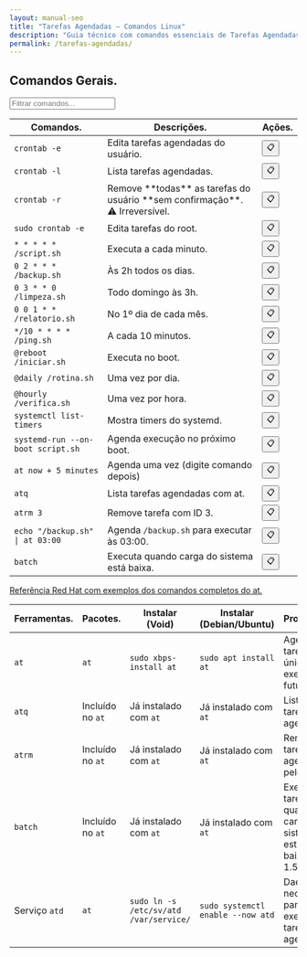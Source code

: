 ```yaml
---
layout: manual-seo
title: "Tarefas Agendadas — Comandos Linux"
description: "Guia técnico com comandos essenciais de Tarefas Agendadas. Copie, cole e use direto no terminal. Organizado por tarefas agendadas."
permalink: /tarefas-agendadas/
---
```


<section>



<h2>Comandos Gerais.</h2>

<input type="text" oninput="filtrarLinhas(this.value)" placeholder="Filtrar comandos...">
<script>
function filtrarLinhas(termo) {
  const linhas = document.querySelectorAll('tbody tr');
  linhas.forEach(linha => {
    linha.style.display = linha.textContent.toLowerCase().includes(termo.toLowerCase()) ? '' : 'none';
  });
}
</script>


<div class="table-container">
<table class="evergreen-table">
  <thead>
    <tr>
      <th>Comandos.</th>
      <th>Descrições.</th>
      <th>Ações.</th>
    </tr>
  </thead>
  <tbody>
    <tr>
      <td data-label="Comando"><code>crontab -e</code></td>
      <td data-label="Descrição">Edita tarefas agendadas do usuário.</td>
      <td data-label="Ação"><button class="copy-btn" data-command="crontab -e">📋</button></td>
    </tr>
    <tr>
      <td data-label="Comando"><code>crontab -l</code></td>
      <td data-label="Descrição">Lista tarefas agendadas.</td>
      <td data-label="Ação"><button class="copy-btn" data-command="crontab -l">📋</button></td>
    </tr>
    <tr>
  <td data-label="Comando"><code>crontab -r</code></td>
  <td data-label="Descrição">Remove **todas** as tarefas do usuário **sem confirmação**. ⚠️ Irreversível.</td>
  <td data-label="Ação"><button class="copy-btn" data-command="crontab -r">📋</button></td>
</tr>
    <tr>
      <td data-label="Comando"><code>sudo crontab -e</code></td>
      <td data-label="Descrição">Edita tarefas do root.</td>
      <td data-label="Ação"><button class="copy-btn" data-command="sudo crontab -e">📋</button></td>
    </tr>
    <tr>
      <td data-label="Comando"><code>* * * * * /script.sh</code></td>
      <td data-label="Descrição">Executa a cada minuto.</td>
      <td data-label="Ação"><button class="copy-btn" data-command="* * * * * /script.sh">📋</button></td>
    </tr>
    <tr>
      <td data-label="Comando"><code>0 2 * * * /backup.sh</code></td>
      <td data-label="Descrição">Às 2h todos os dias.</td>
      <td data-label="Ação"><button class="copy-btn" data-command="0 2 * * * /backup.sh">📋</button></td>
    </tr>
    <tr>
      <td data-label="Comando"><code>0 3 * * 0 /limpeza.sh</code></td>
      <td data-label="Descrição">Todo domingo às 3h.</td>
      <td data-label="Ação"><button class="copy-btn" data-command="0 3 * * 0 /limpeza.sh">📋</button></td>
    </tr>
    <tr>
      <td data-label="Comando"><code>0 0 1 * * /relatorio.sh</code></td>
      <td data-label="Descrição">No 1º dia de cada mês.</td>
      <td data-label="Ação"><button class="copy-btn" data-command="0 0 1 * * /relatorio.sh">📋</button></td>
    </tr>
    <tr>
      <td data-label="Comando"><code>*/10 * * * * /ping.sh</code></td>
      <td data-label="Descrição">A cada 10 minutos.</td>
      <td data-label="Ação"><button class="copy-btn" data-command="*/10 * * * * /ping.sh">📋</button></td>
    </tr>
    <tr>
      <td data-label="Comando"><code>@reboot /iniciar.sh</code></td>
      <td data-label="Descrição">Executa no boot.</td>
      <td data-label="Ação"><button class="copy-btn" data-command="@reboot /iniciar.sh">📋</button></td>
    </tr>
    <tr>
      <td data-label="Comando"><code>@daily /rotina.sh</code></td>
      <td data-label="Descrição">Uma vez por dia.</td>
      <td data-label="Ação"><button class="copy-btn" data-command="@daily /rotina.sh">📋</button></td>
    </tr>
    <tr>
      <td data-label="Comando"><code>@hourly /verifica.sh</code></td>
      <td data-label="Descrição">Uma vez por hora.</td>
      <td data-label="Ação"><button class="copy-btn" data-command="@hourly /verifica.sh">📋</button></td>
    </tr>
    <tr>
      <td data-label="Comando"><code>systemctl list-timers</code></td>
      <td data-label="Descrição">Mostra timers do systemd.</td>
      <td data-label="Ação"><button class="copy-btn" data-command="systemctl list-timers">📋</button></td>
    </tr>
    <tr>
      <td data-label="Comando"><code>systemd-run --on-boot script.sh</code></td>
      <td data-label="Descrição">Agenda execução no próximo boot.</td>
      <td data-label="Ação"><button class="copy-btn" data-command="systemd-run --on-boot script.sh">📋</button></td>
    </tr>
    <tr>
      <td data-label="Comando"><code>at now + 5 minutes</code></td>
      <td data-label="Descrição">Agenda uma vez (digite comando depois)</td>
      <td data-label="Ação"><button class="copy-btn" data-command="at now + 5 minutes">📋</button></td>
    </tr>
    <tr>
      <td data-label="Comando"><code>atq</code></td>
      <td data-label="Descrição">Lista tarefas agendadas com at.</td>
      <td data-label="Ação"><button class="copy-btn" data-command="atq">📋</button></td>
    </tr>
    <tr>
      <td data-label="Comando"><code>atrm 3</code></td>
      <td data-label="Descrição">Remove tarefa com ID 3.</td>
      <td data-label="Ação"><button class="copy-btn" data-command="atrm 3">📋</button></td>
    </tr>
    <tr>
  <td data-label="Comando"><code>echo "/backup.sh" | at 03:00</code></td>
  <td data-label="Descrição">Agenda <code>/backup.sh</code> para executar às 03:00.</td>
  <td data-label="Ação"><button class="copy-btn" data-command='echo "/backup.sh" | at 03:00'>📋</button></td>
</tr>
    <tr>
      <td data-label="Comando"><code>batch</code></td>
      <td data-label="Descrição">Executa quando carga do sistema está baixa.</td>
      <td data-label="Ação"><button class="copy-btn" data-command="batch">📋</button></td>
    </tr>
   </tbody>
</table>
</div>

 

<table class="evergreen-table">
  <thead>
    <tr>
      <th>Ferramentas.</th>
      <th>Pacotes.</th>
      <th>Instalar (Void)</th>
      <th>Instalar (Debian/Ubuntu)</th>
      <th>Propósitos.</th>
    </tr>
  </thead>
  <tbody>
    <tr>
      <td data-label="Ferramenta"><code>at</code></td>
      <td data-label="Pacote"><code>at</code></td>
      <td data-label="Instalar (Void)"><code>sudo xbps-install at</code></td>
      <td data-label="Instalar (Debian/Ubuntu)"><code>sudo apt install at</code></td>
      <td data-label="Propósito">Agendar tarefa única para execução futura.</td>
    </tr>
    <tr>
      <td data-label="Ferramenta"><code>atq</code></td>
      <td data-label="Pacote">Incluído no <code>at</code></td>
      <td data-label="Instalar (Void)">Já instalado com <code>at</code></td>
      <td data-label="Instalar (Debian/Ubuntu)">Já instalado com <code>at</code></td>
      <td data-label="Propósito">Listar tarefas agendadas.</td>
    </tr>
    <tr>
      <td data-label="Ferramenta"><code>atrm</code></td>
      <td data-label="Pacote">Incluído no <code>at</code></td>
      <td data-label="Instalar (Void)">Já instalado com <code>at</code></td>
      <td data-label="Instalar (Debian/Ubuntu)">Já instalado com <code>at</code></td>
      <td data-label="Propósito">Remover tarefa agendada pelo ID.</td>
    </tr>
    <tr>
      <td data-label="Ferramenta"><code>batch</code></td>
      <td data-label="Pacote">Incluído no <code>at</code></td>
      <td data-label="Instalar (Void)">Já instalado com <code>at</code></td>
      <td data-label="Instalar (Debian/Ubuntu)">Já instalado com <code>at</code></td>
      <td data-label="Propósito">Executar tarefa quando a carga do sistema estiver baixa (< 1.5)</td>
    </tr>
    <tr>
  <td data-label="Ferramenta">Serviço <code>atd</code></td>
  <td data-label="Pacote"><code>at</code></td>
  <td data-label="Instalar (Void)"><code>sudo ln -s /etc/sv/atd /var/service/</code></td>
  <td data-label="Instalar (Debian/Ubuntu)"><code>sudo systemctl enable --now atd</code></td>
  <td data-label="Propósito">
    Daemon necessário para executar tarefas agendadas. 
    
  </td>
  <a href="https://www.redhat.com/en/blog/linux-at-command" target="_blank">Referência Red Hat com exemplos dos comandos completos do at.</a>
</tr>
  </tbody>
</table>
 
 



</section>

